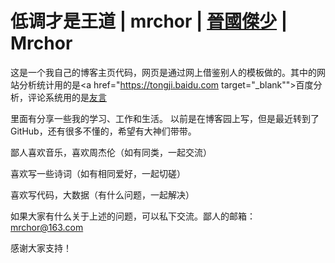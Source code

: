 低调才是王道 | mrchor | <a href="http://weibo.com/2387356822" target="_blank">晉國傑少</a> | Mrchor
===
这是一个我自己的博客主页代码，网页是通过网上借鉴别人的模板做的。其中的网站分析统计用的是<a href="https://tongji.baidu.com target="_blank"">百度分析</a>，评论系统用的是<a href="http://www.uyan.cc/" target="_blank">友言</a>

里面有分享一些我的学习、工作和生活。
以前是在博客园上写，但是最近转到了GitHub，还有很多不懂的，希望有大神们带带。

鄙人喜欢音乐，喜欢周杰伦（如有同类，一起交流）

喜欢写一些诗词（如有相同爱好，一起切磋）

喜欢写代码，大数据（有什么问题，一起解决）

如果大家有什么关于上述的问题，可以私下交流。鄙人的邮箱：mrchor@163.com

感谢大家支持！
